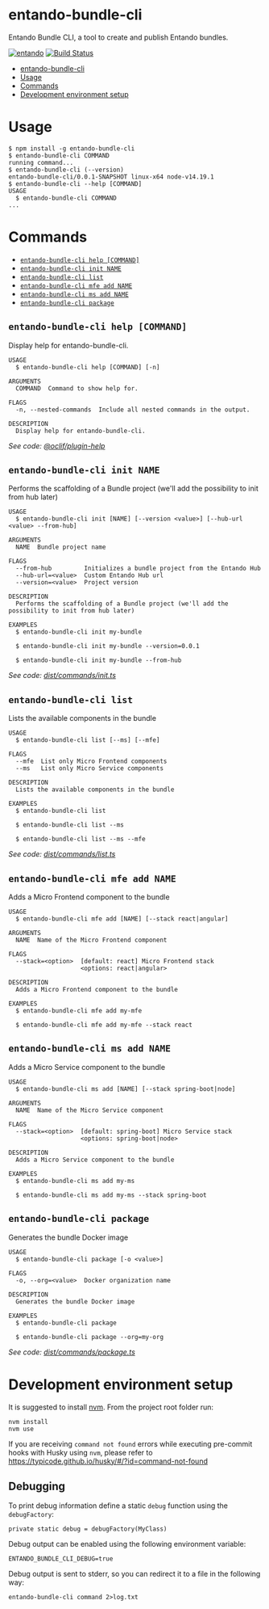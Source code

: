 # entando-bundle-cli

Entando Bundle CLI, a tool to create and publish Entando bundles.

[![entando](https://img.shields.io/badge/entando-doc-brightgreen.svg)](https://dev.entando.org)
[![Build Status](https://github.com/entando/entando-bundle-cli/actions/workflows/post-merge.yml/badge.svg)](https://github.com/entando/entando-bundle-cli/actions/workflows/post-merge.yml/badge.svg?branch=develop)

<!-- toc -->

- [entando-bundle-cli](#entando-bundle-cli)
- [Usage](#usage)
- [Commands](#commands)
- [Development environment setup](#development-environment-setup)
<!-- tocstop -->

# Usage

<!-- usage -->

```sh-session
$ npm install -g entando-bundle-cli
$ entando-bundle-cli COMMAND
running command...
$ entando-bundle-cli (--version)
entando-bundle-cli/0.0.1-SNAPSHOT linux-x64 node-v14.19.1
$ entando-bundle-cli --help [COMMAND]
USAGE
  $ entando-bundle-cli COMMAND
...
```

<!-- usagestop -->

# Commands

<!-- commands -->

- [`entando-bundle-cli help [COMMAND]`](#entando-bundle-cli-help-command)
- [`entando-bundle-cli init NAME`](#entando-bundle-cli-init-name)
- [`entando-bundle-cli list`](#entando-bundle-cli-list)
- [`entando-bundle-cli mfe add NAME`](#entando-bundle-cli-mfe-add-name)
- [`entando-bundle-cli ms add NAME`](#entando-bundle-cli-ms-add-name)
- [`entando-bundle-cli package`](#entando-bundle-cli-package)

## `entando-bundle-cli help [COMMAND]`

Display help for entando-bundle-cli.

```
USAGE
  $ entando-bundle-cli help [COMMAND] [-n]

ARGUMENTS
  COMMAND  Command to show help for.

FLAGS
  -n, --nested-commands  Include all nested commands in the output.

DESCRIPTION
  Display help for entando-bundle-cli.
```

_See code: [@oclif/plugin-help](https://github.com/oclif/plugin-help/blob/v5.1.12/src/commands/help.ts)_

## `entando-bundle-cli init NAME`

Performs the scaffolding of a Bundle project (we'll add the possibility to init from hub later)

```
USAGE
  $ entando-bundle-cli init [NAME] [--version <value>] [--hub-url <value> --from-hub]

ARGUMENTS
  NAME  Bundle project name

FLAGS
  --from-hub         Initializes a bundle project from the Entando Hub
  --hub-url=<value>  Custom Entando Hub url
  --version=<value>  Project version

DESCRIPTION
  Performs the scaffolding of a Bundle project (we'll add the possibility to init from hub later)

EXAMPLES
  $ entando-bundle-cli init my-bundle

  $ entando-bundle-cli init my-bundle --version=0.0.1

  $ entando-bundle-cli init my-bundle --from-hub
```

_See code: [dist/commands/init.ts](https://github.com/entando/entando-bundle-cli/blob/v0.0.1-SNAPSHOT/dist/commands/init.ts)_

## `entando-bundle-cli list`

Lists the available components in the bundle

```
USAGE
  $ entando-bundle-cli list [--ms] [--mfe]

FLAGS
  --mfe  List only Micro Frontend components
  --ms   List only Micro Service components

DESCRIPTION
  Lists the available components in the bundle

EXAMPLES
  $ entando-bundle-cli list

  $ entando-bundle-cli list --ms

  $ entando-bundle-cli list --ms --mfe
```

_See code: [dist/commands/list.ts](https://github.com/entando/entando-bundle-cli/blob/v0.0.1-SNAPSHOT/dist/commands/list.ts)_

## `entando-bundle-cli mfe add NAME`

Adds a Micro Frontend component to the bundle

```
USAGE
  $ entando-bundle-cli mfe add [NAME] [--stack react|angular]

ARGUMENTS
  NAME  Name of the Micro Frontend component

FLAGS
  --stack=<option>  [default: react] Micro Frontend stack
                    <options: react|angular>

DESCRIPTION
  Adds a Micro Frontend component to the bundle

EXAMPLES
  $ entando-bundle-cli mfe add my-mfe

  $ entando-bundle-cli mfe add my-mfe --stack react
```

## `entando-bundle-cli ms add NAME`

Adds a Micro Service component to the bundle

```
USAGE
  $ entando-bundle-cli ms add [NAME] [--stack spring-boot|node]

ARGUMENTS
  NAME  Name of the Micro Service component

FLAGS
  --stack=<option>  [default: spring-boot] Micro Service stack
                    <options: spring-boot|node>

DESCRIPTION
  Adds a Micro Service component to the bundle

EXAMPLES
  $ entando-bundle-cli ms add my-ms

  $ entando-bundle-cli ms add my-ms --stack spring-boot
```

## `entando-bundle-cli package`

Generates the bundle Docker image

```
USAGE
  $ entando-bundle-cli package [-o <value>]

FLAGS
  -o, --org=<value>  Docker organization name

DESCRIPTION
  Generates the bundle Docker image

EXAMPLES
  $ entando-bundle-cli package

  $ entando-bundle-cli package --org=my-org
```

_See code: [dist/commands/package.ts](https://github.com/entando/entando-bundle-cli/blob/v0.0.1-SNAPSHOT/dist/commands/package.ts)_

<!-- commandsstop -->

# Development environment setup

It is suggested to install [nvm](https://github.com/nvm-sh/nvm). From the project root folder run:

```sh-session
nvm install
nvm use
```

If you are receiving `command not found` errors while executing pre-commit hooks with Husky using `nvm`, please refer to https://typicode.github.io/husky/#/?id=command-not-found

## Debugging

To print debug information define a static `debug` function using the `debugFactory`:

```
private static debug = debugFactory(MyClass)
```

Debug output can be enabled using the following environment variable:

```
ENTANDO_BUNDLE_CLI_DEBUG=true
```

Debug output is sent to stderr, so you can redirect it to a file in the following way:

```
entando-bundle-cli command 2>log.txt
```
